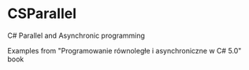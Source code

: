 # CSParallel
C# Parallel and Asynchronic programming

Examples from "Programowanie równoległe i asynchroniczne w C# 5.0" book
